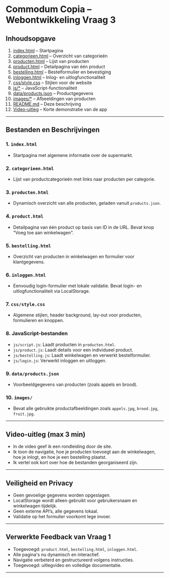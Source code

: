 # Commodum Copia – Webontwikkeling Vraag 3

##  Inhoudsopgave

1. [index.html](#1-indexhtml) – Startpagina  
2. [categorieen.html](#2-categorieenhtml) – Overzicht van categorieën  
3. [producten.html](#3-productenhtml) – Lijst van producten  
4. [product.html](#4-producthtml) – Detailpagina van één product  
5. [bestelling.html](#5-bestellinghtml) – Bestelformulier en bevestiging  
6. [inloggen.html](#6-inloggenhtml) – Inlog- en uitlogfunctionaliteit  
7. [css/style.css](#7-cssstylecss) – Stijlen voor de website  
8. [js/*](#8-javascriptbestanden) – JavaScript-functionaliteit  
9. [data/products.json](#9-productsjson) – Productgegevens  
10. [images/*](#10-afbeeldingen) – Afbeeldingen van producten  
11. [README.md](#11-readmemd) – Deze beschrijving  
12. [Video-uitleg](#12-video-uitleg) – Korte demonstratie van de app

---

##  Bestanden en Beschrijvingen

### 1. `index.html`
- Startpagina met algemene informatie over de supermarkt.

### 2. `categorieen.html`
- Lijst van productcategorieën met links naar producten per categorie.

### 3. `producten.html`
- Dynamisch overzicht van alle producten, geladen vanuit `products.json`.

### 4. `product.html`
- Detailpagina van één product op basis van ID in de URL. Bevat knop "Voeg toe aan winkelwagen".

### 5. `bestelling.html`
- Overzicht van producten in winkelwagen en formulier voor klantgegevens.

### 6. `inloggen.html`
- Eenvoudig login-formulier met lokale validatie. Bevat login- en uitlogfunctionaliteit via LocalStorage.

### 7. `css/style.css`
- Algemene stijlen, header background, lay-out voor producten, formulieren en knoppen.

### 8. JavaScript-bestanden
- `js/script.js`: Laadt producten in `producten.html`.  
- `js/product.js`: Laadt details voor een individueel product.  
- `js/bestelling.js`: Laadt winkelwagen en verwerkt bestelformulier.  
- `js/login.js`: Verwerkt inloggen en uitloggen.

### 9. `data/products.json`
- Voorbeeldgegevens van producten (zoals appels en brood).

### 10. `images/`
- Bevat alle gebruikte productafbeeldingen zoals `appels.jpg`, `brood.jpg`, `fruit.jpg`.

---

##  Video-uitleg (max 3 min)

- In de video geef ik een rondleiding door de site.
- Ik toon de navigatie, hoe je producten toevoegt aan de winkelwagen, hoe je inlogt, en hoe je een bestelling plaatst.
- Ik vertel ook kort over hoe de bestanden georganiseerd zijn.

---

##  Veiligheid en Privacy

- Geen gevoelige gegevens worden opgeslagen.
- LocalStorage wordt alleen gebruikt voor gebruikersnaam en winkelwagen tijdelijk.
- Geen externe API’s, alle gegevens lokaal.
- Validatie op het formulier voorkomt lege invoer.

---

##  Verwerkte Feedback van Vraag 1

- Toegevoegd: `product.html`, `bestelling.html`, `inloggen.html`.
- Alle pagina's nu dynamisch en interactief.
- Navigatie verbeterd en gestructureerd volgens instructies.
- Toegevoegd: uitlegvideo en volledige documentatie.

---

